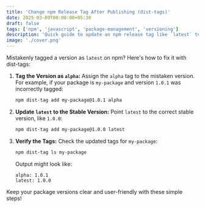 ```yaml
---
title: 'Change npm Release Tag After Publishing (dist-tags)'
date: 2025-03-09T00:00:00+05:30
draft: false
tags: ['npm', 'javascript', 'package-management', 'versioning']
description: 'Quick guide to update an npm release tag like `latest` to `alpha` after publishing'
image: './cover.png'
---
```


Mistakenly tagged a version as `latest` on npm? Here's how to fix it with dist-tags:

1. **Tag the Version as `alpha`:**
   Assign the `alpha` tag to the mistaken version. For example, if your package is `my-package` and version `1.0.1` was incorrectly tagged:

   ```bash
   npm dist-tag add my-package@1.0.1 alpha
   ```

2. **Update `latest` to the Stable Version:**
   Point `latest` to the correct stable version, like `1.0.0`:

   ```bash
   npm dist-tag add my-package@1.0.0 latest
   ```

3. **Verify the Tags:**
   Check the updated tags for `my-package`:
   ```bash
   npm dist-tag ls my-package
   ```
   Output might look like:
   ```
   alpha: 1.0.1
   latest: 1.0.0
   ```

Keep your package versions clear and user-friendly with these simple steps!
